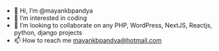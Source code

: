 - 👋 Hi, I’m @mayankbpandya
- 👀 I’m interested in coding
- 💞️ I’m looking to collaborate on any PHP, WordPress, NextJS, Reactjs, python, django projects
- 📫 How to reach me mayankbpandya@hotmail.com

<!---
mayankbpandya/mayankbpandya is a ✨ special ✨ repository because its `README.md` (this file) appears on your GitHub profile.
You can click the Preview link to take a look at your changes.
--->
